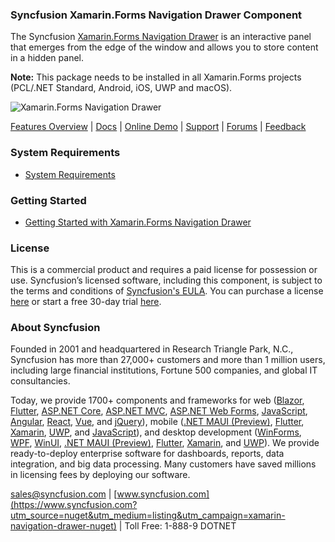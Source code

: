 ### Syncfusion Xamarin.Forms Navigation Drawer Component
The Syncfusion [Xamarin.Forms Navigation Drawer](https://www.syncfusion.com/xamarin-ui-controls/xamarin-navigation-drawer?utm_source=nuget&utm_medium=listing&utm_campaign=xamarin-navigation-drawer-nuget) is an interactive panel that emerges from the edge of the window and allows you to store content in a hidden panel.

**Note:** This package needs to be installed in all Xamarin.Forms projects (PCL/.NET Standard, Android, iOS, UWP and macOS).
	  
![Xamarin.Forms Navigation Drawer](https://cdn.syncfusion.com/nuget-readme/xamarin/xamarin_forms_navigationdrawer.png)

[Features Overview](https://www.syncfusion.com/xamarin-ui-controls/xamarin-navigation-drawer?utm_source=nuget&utm_medium=listing&utm_campaign=xamarin-navigation-drawer-nuget) | [Docs](https://help.syncfusion.com/xamarin/navigation-drawer/getting-started?utm_source=nuget&utm_medium=listing&utm_campaign=xamarin-navigation-drawer-nuget) | [Online Demo](https://github.com/syncfusion/xamarin-demos?utm_source=nuget&utm_medium=listing&utm_campaign=xamarin-navigation-drawer-nuget) | [Support](https://www.syncfusion.com/support/directtrac/incidents/newincident?utm_source=nuget&utm_medium=listing&utm_campaign=xamarin-navigation-drawer-nuget) | [Forums](https://www.syncfusion.com/forums/xamarin.forms?utm_source=nuget&utm_medium=listing&utm_campaign=xamarin-navigation-drawer-nuget) | [Feedback](https://www.syncfusion.com/feedback/xamarin-forms?utm_source=nuget&utm_medium=listing&utm_campaign=xamarin-navigation-drawer-nuget)

### System Requirements

* [System Requirements](https://help.syncfusion.com/xamarin/installation/system-requirements?utm_source=nuget&utm_medium=listing&utm_campaign=xamarin-navigation-drawer-nuget)

### Getting Started

* [Getting Started with Xamarin.Forms Navigation Drawer](https://help.syncfusion.com/xamarin/navigation-drawer/getting-started?utm_source=nuget&utm_medium=listing&utm_campaign=xamarin-navigation-drawer-nuget)

### License

This is a commercial product and requires a paid license for possession or use. Syncfusion’s licensed software, including this component, is subject to the terms and conditions of [Syncfusion's EULA](https://www.syncfusion.com/eula/es/?utm_source=nuget&utm_medium=listing&utm_campaign=xamarin-navigation-drawer-nuget). You can purchase a license [here](https://www.syncfusion.com/sales/products?utm_source=nuget&utm_medium=listing&utm_campaign=xamarin-navigation-drawer-nuget) or start a free 30-day trial [here](https://www.syncfusion.com/account/manage-trials/start-trials?utm_source=nuget&utm_medium=listing&utm_campaign=xamarin-navigation-drawer-nuget).

### About Syncfusion

Founded in 2001 and headquartered in Research Triangle Park, N.C., Syncfusion has more than 27,000+ customers and more than 1 million users, including large financial institutions, Fortune 500 companies, and global IT consultancies.
 
Today, we provide 1700+ components and frameworks for web ([Blazor](https://www.syncfusion.com/blazor-components?utm_source=nuget&utm_medium=listing&utm_campaign=xamarin-navigation-drawer-nuget), [Flutter](https://www.syncfusion.com/flutter-widgets?utm_source=nuget&utm_medium=listing&utm_campaign=xamarin-navigation-drawer-nuget), [ASP.NET Core](https://www.syncfusion.com/aspnet-core-ui-controls?utm_source=nuget&utm_medium=listing&utm_campaign=xamarin-navigation-drawer-nuget), [ASP.NET MVC](https://www.syncfusion.com/aspnet-mvc-ui-controls?utm_source=nuget&utm_medium=listing&utm_campaign=xamarin-navigation-drawer-nuget), [ASP.NET Web Forms](https://www.syncfusion.com/jquery/aspnet-webforms-ui-controls?utm_source=nuget&utm_medium=listing&utm_campaign=xamarin-navigation-drawer-nuget), [JavaScript](https://www.syncfusion.com/javascript-ui-controls?utm_source=nuget&utm_medium=listing&utm_campaign=xamarin-navigation-drawer-nuget), [Angular](https://www.syncfusion.com/angular-ui-components?utm_source=nuget&utm_medium=listing&utm_campaign=xamarin-navigation-drawer-nuget), [React](https://www.syncfusion.com/react-ui-components?utm_source=nuget&utm_medium=listing&utm_campaign=xamarin-navigation-drawer-nuget), [Vue](https://www.syncfusion.com/vue-ui-components?utm_source=nuget&utm_medium=listing&utm_campaign=xamarin-navigation-drawer-nuget), and [jQuery](https://www.syncfusion.com/jquery-ui-widgets?utm_source=nuget&utm_medium=listing&utm_campaign=xamarin-navigation-drawer-nuget)), mobile ([.NET MAUI (Preview)](https://www.syncfusion.com/maui-controls?utm_source=nuget&utm_medium=listing&utm_campaign=xamarin-navigation-drawer-nuget), [Flutter](https://www.syncfusion.com/flutter-widgets?utm_source=nuget&utm_medium=listing&utm_campaign=xamarin-navigation-drawer-nuget), [Xamarin](https://www.syncfusion.com/xamarin-ui-controls?utm_source=nuget&utm_medium=listing&utm_campaign=xamarin-navigation-drawer-nuget), [UWP](https://www.syncfusion.com/uwp-ui-controls?utm_source=nuget&utm_medium=listing&utm_campaign=xamarin-navigation-drawer-nuget), and [JavaScript](https://www.syncfusion.com/javascript-ui-controls?utm_source=nuget&utm_medium=listing&utm_campaign=xamarin-navigation-drawer-nuget)), and desktop development ([WinForms](https://www.syncfusion.com/winforms-ui-controls?utm_source=nuget&utm_medium=listing&utm_campaign=xamarin-navigation-drawer-nuget), [WPF](https://www.syncfusion.com/wpf-controls?utm_source=nuget&utm_medium=listing&utm_campaign=xamarin-navigation-drawer-nuget), [WinUI](https://www.syncfusion.com/winui-controls?utm_source=nuget&utm_medium=listing&utm_campaign=xamarin-navigation-drawer-nuget), [.NET MAUI (Preview)](https://www.syncfusion.com/maui-controls?utm_source=nuget&utm_medium=listing&utm_campaign=xamarin-navigation-drawer-nuget), [Flutter](https://www.syncfusion.com/flutter-widgets?utm_source=nuget&utm_medium=listing&utm_campaign=xamarin-navigation-drawer-nuget), [Xamarin](https://www.syncfusion.com/xamarin-ui-controls?utm_source=nuget&utm_medium=listing&utm_campaign=xamarin-navigation-drawer-nuget), and [UWP](https://www.syncfusion.com/uwp-ui-controls?utm_source=nuget&utm_medium=listing&utm_campaign=xamarin-navigation-drawer-nuget)). We provide ready-to-deploy enterprise software for dashboards, reports, data integration, and big data processing. Many customers have saved millions in licensing fees by deploying our software.

[sales@syncfusion.com](mailto:sales@syncfusion.com?Subject=Syncfusion%20Xamarin.Forms%20Navigation%20Drawer-%20NuGet) | [www.syncfusion.com](https://www.syncfusion.com?utm_source=nuget&utm_medium=listing&utm_campaign=xamarin-navigation-drawer-nuget) | Toll Free: 1-888-9 DOTNET